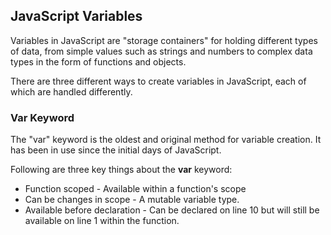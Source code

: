## JavaScript Variables

Variables in JavaScript are "storage containers" for holding different types of data, from simple values such as strings and numbers to complex data types in the form of functions and objects.

There are three different ways to create variables in JavaScript, each of which are handled differently.

### Var Keyword
The "var" keyword is the oldest and original method for variable creation. It has been in use since the initial days of JavaScript.

Following are three key things about the **var** keyword:
* Function scoped - Available within a function's scope
* Can be changes in scope - A mutable variable type.
* Available before declaration - Can be declared on line 10 but will still be available on line 1 within the function.
